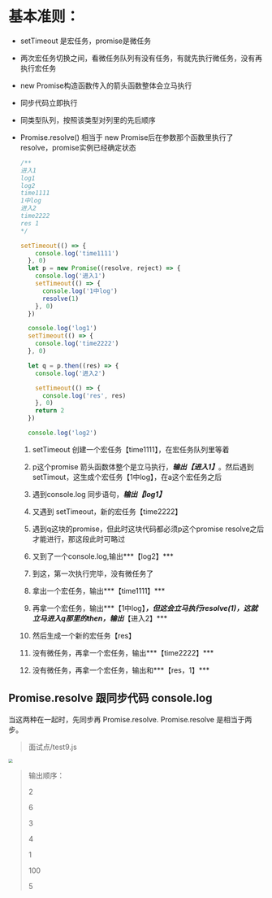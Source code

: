 # 基本准则：
- setTimeout 是宏任务，promise是微任务

- 两次宏任务切换之间，看微任务队列有没有任务，有就先执行微任务，没有再执行宏任务

- new Promise构造函数传入的箭头函数整体会立马执行

- 同步代码立即执行

- 同类型队列，按照该类型对列里的先后顺序

- Promise.resolve() 相当于 new Promise后在参数那个函数里执行了resolve，promise实例已经确定状态

  ```javascript
  /**
  进入1
  log1
  log2
  time1111
  1中log
  进入2
  time2222
  res 1
  */
  
  setTimeout(() => {
      console.log('time1111')
    }, 0)
    let p = new Promise((resolve, reject) => {
      console.log('进入1')
      setTimeout(() => {
        console.log('1中log')
        resolve(1)
      }, 0)
    })
  
    console.log('log1')
    setTimeout(() => {
      console.log('time2222')
    }, 0)
  
    let q = p.then((res) => {
      console.log('进入2')
  
      setTimeout(() => {
        console.log('res', res)
      }, 0)
      return 2
    })
  
    console.log('log2')
  
  
  ```

  1. setTimeout 创建一个宏任务【time1111】，在宏任务队列里等着

  2. p这个promise 箭头函数体整个是立马执行，***输出【进入1】***。然后遇到setTimout，这生成个宏任务【1中log】，在a这个宏任务之后
  
  3. 遇到console.log 同步语句，***输出【log1】***
  
  4. 又遇到 setTimeout，新的宏任务【time2222】
  
  5. 遇到q这块的promise，但此时这块代码都必须p这个promise resolve之后才能进行，那这段此时可略过
  
  6. 又到了一个console.log,输出***【log2】***
  
  7. 到这，第一次执行完毕，没有微任务了
  
  8. 拿出一个宏任务，输出***【time1111】***
  
  9. 再拿一个宏任务，输出***【1中log】***，但这会立马执行resolve(1)，这就立马进入q那里的then，输出***【进入2】***
  
  10. 然后生成一个新的宏任务【res】
  
  11. 没有微任务，再拿一个宏任务，输出***【time2222】***
  
  12. 没有微任务，再拿一个宏任务，输出和***【res，1】***



## Promise.resolve 跟同步代码 console.log 

当这两种在一起时，先同步再 Promise.resolve.  Promise.resolve 是相当于两步。

> 面试点/test9.js


<img src="C:\D\vue-project\src\views\面试点\Promise.resolve和同步代码执行顺序.png" style="zoom:50%;" />

> 输出顺序：
>
> 2
>
> 6
>
> 3
>
> 4
>
> 1
>
> 100
>
> 5
